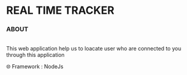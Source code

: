 <h1>REAL TIME TRACKER</h1>
<P><H3>ABOUT</H3><BR>
This web application help us to loacate user who are connected to you through this application  </P>
🌐 Framework : NodeJs
